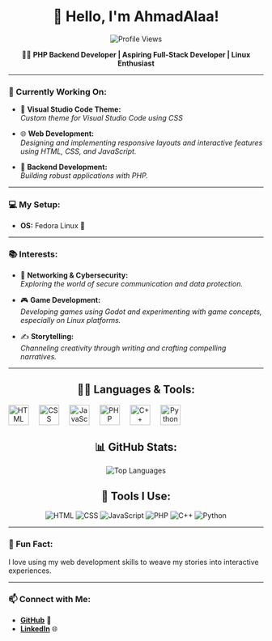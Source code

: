<div align="center">

# 👋 Hello, I'm **AhmadAlaa**!
![Profile Views](https://komarev.com/ghpvc/?username=AhmadAlaa1&color=red)
</div>

<div align="center">
 
👨‍💻 **PHP Backend Developer | Aspiring Full-Stack Developer | Linux Enthusiast** 

</div>

---

### 🌱 Currently Working On:

- 🎨 **Visual Studio Code Theme:**  
  *Custom theme for Visual Studio Code using CSS* 

- 🌐 **Web Development:**  
  *Designing and implementing responsive layouts and interactive features using HTML, CSS, and JavaScript.*

- 🔧 **Backend Development:**  
  *Building robust applications with PHP.*

---

### 💻 My Setup:

- **OS:** Fedora Linux 🐧

---

### 📚 Interests:

- 🔐 **Networking & Cybersecurity:**  
  *Exploring the world of secure communication and data protection.*

- 🎮 **Game Development:**  
  *Developing games using Godot and experimenting with game concepts, especially on Linux platforms.*

- ✍️ **Storytelling:**  
  *Channeling creativity through writing and crafting compelling narratives.*
  
---
<div align="center">

## 👨‍💻 Languages & Tools:

<div style="display: flex; gap: 20px;">
    <img src="https://cdn.jsdelivr.net/gh/devicons/devicon/icons/html5/html5-original.svg" alt="HTML" width="40" height="40"/> 
    <img src="https://cdn.jsdelivr.net/gh/devicons/devicon/icons/css3/css3-original.svg" alt="CSS" width="40" height="40"/> 
    <img src="https://cdn.jsdelivr.net/gh/devicons/devicon/icons/javascript/javascript-original.svg" alt="JavaScript" width="40" height="40"/>
    <img src="https://cdn.jsdelivr.net/gh/devicons/devicon/icons/php/php-original.svg" alt="PHP" width="40" height="40"/>
    <img src="https://cdn.jsdelivr.net/gh/devicons/devicon/icons/cplusplus/cplusplus-original.svg" alt="C++" width="40" height="40"/>
    <img src="https://cdn.jsdelivr.net/gh/devicons/devicon/icons/python/python-original.svg" alt="Python" width="40" height="40"/>
</div>

</div>

<div align="center">
 
## 📊 GitHub Stats:

![Top Languages](https://github-readme-stats.vercel.app/api/top-langs/?username=AhmadAlaa1&layout=compact&langs_count=10&theme=radical)

</div>

<div align="center">
 
## 🚀 Tools I Use:

![HTML](https://img.shields.io/badge/-HTML5-E34F26?style=flat-square&logo=html5&logoColor=white)
![CSS](https://img.shields.io/badge/-CSS3-1572B6?style=flat-square&logo=css3&logoColor=white)
![JavaScript](https://img.shields.io/badge/-JavaScript-F7DF1E?style=flat-square&logo=javascript&logoColor=black)
![PHP](https://img.shields.io/badge/-PHP-777BB4?style=flat-square&logo=php&logoColor=white)
![C++](https://img.shields.io/badge/-C++-00599C?style=flat-square&logo=cplusplus&logoColor=white)
![Python](https://img.shields.io/badge/-Python-3776AB?style=flat-square&logo=python&logoColor=white)

</div>

---

### 🚀 Fun Fact:

I love using my web development skills to weave my stories into interactive experiences.

---

### 📫 Connect with Me:

- **[GitHub](https://github.com/AhmadAlaa1)** 🐙
- **[LinkedIn](https://www.linkedin.com/in/ahmad-alaa-3b4b582a4/)** 🌐


<!---
AhmadAlaa1/AhmadAlaa1 is a ✨ special ✨ repository because its `README.md` (this file) appears on your GitHub profile.
You can click the Preview link to take a look at your changes.
--->
